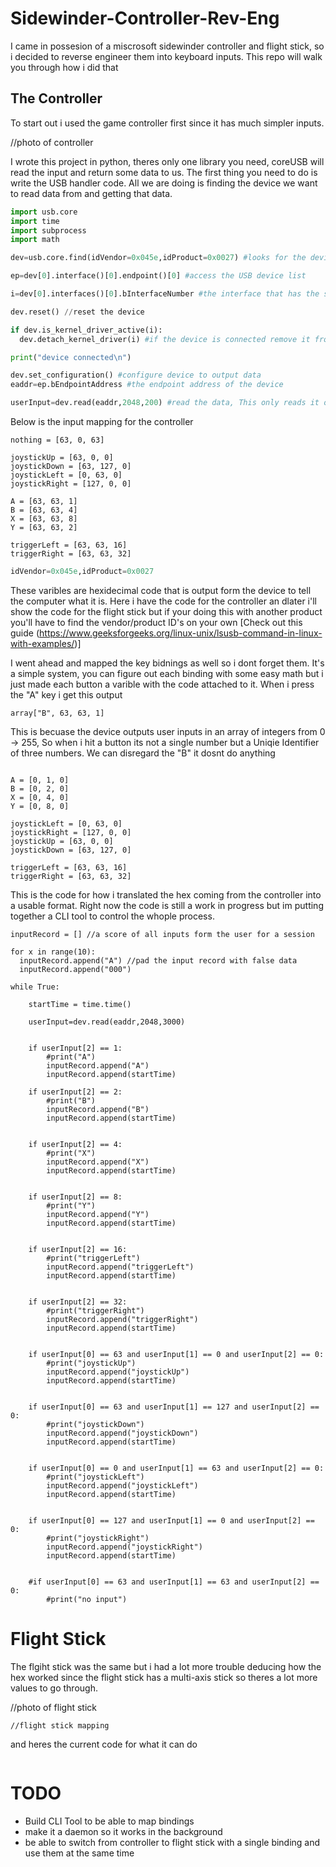 # Sidewinder-Controller-Rev-Eng
I came in possesion of a miscrosoft sidewinder controller and flight stick, so i decided to reverse engineer them into keyboard inputs. This repo will walk you through how i did that

## The Controller
To start out i used the game controller first since it has much simpler inputs.

//photo of controller


I wrote this project in python, theres only one library you need, coreUSB will read the input and return some data to us. The first thing you need to do is write the USB handler code. All we are doing is finding the device we want to read data
from and getting that data.

```python
import usb.core
import time
import subprocess
import math

dev=usb.core.find(idVendor=0x045e,idProduct=0x0027) #looks for the device that has that product and vendor ID

ep=dev[0].interface()[0].endpoint()[0] #access the USB device list

i=dev[0].interfaces()[0].bInterfaceNumber #the interface that has the speciffied device

dev.reset() //reset the device

if dev.is_kernel_driver_active(i):
  dev.detach_kernel_driver(i) #if the device is connected remove it from giving inputs to the computer and locking up

print("device connected\n")

dev.set_configuration() #configure device to output data
eaddr=ep.bEndpointAddress #the endpoint address of the device

userInput=dev.read(eaddr,2048,200) #read the data, This only reads it once so i keep it in a while loop to always read data
```
Below is the input mapping for the controller

```
nothing = [63, 0, 63]

joystickUp = [63, 0, 0]
joystickDown = [63, 127, 0]
joystickLeft = [0, 63, 0]
joystickRight = [127, 0, 0]

A = [63, 63, 1]
B = [63, 63, 4]
X = [63, 63, 8]
Y = [63, 63, 2]

triggerLeft = [63, 63, 16]
triggerRight = [63, 63, 32]

```


```python
idVendor=0x045e,idProduct=0x0027 
``` 

These varibles are hexidecimal code that is output form the device to tell the computer what it is. Here i have the code for the controller an dlater i'll show the code for the 
flight stick but if your doing this with another product you'll have to find the vendor/product ID's on your own [Check out this guide (https://www.geeksforgeeks.org/linux-unix/lsusb-command-in-linux-with-examples/)]

I went ahead and mapped the key bidnings as well so i dont forget them. It's a simple system, you can figure out each binding with some easy math but i just made each button a varible with the code attached to it.
When i press the "A" key i get this output

```
array["B", 63, 63, 1]
```

This is becuase the device outputs user inputs in an array of integers from 0 -> 255, So when i hit a button its not a single number but a Uniqie Identifier of three numbers. We can disregard the "B" it dosnt do anything 

```

A = [0, 1, 0]
B = [0, 2, 0]
X = [0, 4, 0]
Y = [0, 8, 0]

joystickLeft = [0, 63, 0]
joystickRight = [127, 0, 0]
joystickUp = [63, 0, 0]
joystickDown = [63, 127, 0]

triggerLeft = [63, 63, 16]
triggerRight = [63, 63, 32]

```

This is the code for how i translated the hex coming from the controller into a usable format. Right now the code is still a work in progress but im putting together a CLI tool to control the whople process.

```
inputRecord = [] //a score of all inputs form the user for a session

for x in range(10):
  inputRecord.append("A") //pad the input record with false data
  inputRecord.append("000")

while True:
    
    startTime = time.time()

    userInput=dev.read(eaddr,2048,3000)


    if userInput[2] == 1:
        #print("A")
        inputRecord.append("A")
        inputRecord.append(startTime)

    if userInput[2] == 2:
        #print("B")
        inputRecord.append("B")
        inputRecord.append(startTime)


    if userInput[2] == 4:
        #print("X")
        inputRecord.append("X")
        inputRecord.append(startTime)
        

    if userInput[2] == 8:
        #print("Y")
        inputRecord.append("Y")
        inputRecord.append(startTime)
        

    if userInput[2] == 16:
        #print("triggerLeft")
        inputRecord.append("triggerLeft")
        inputRecord.append(startTime)


    if userInput[2] == 32:
        #print("triggerRight")
        inputRecord.append("triggerRight")
        inputRecord.append(startTime)
        

    if userInput[0] == 63 and userInput[1] == 0 and userInput[2] == 0:
        #print("joystickUp")
        inputRecord.append("joystickUp")
        inputRecord.append(startTime)
        

    if userInput[0] == 63 and userInput[1] == 127 and userInput[2] == 0:
        #print("joystickDown")
        inputRecord.append("joystickDown")
        inputRecord.append(startTime)
        

    if userInput[0] == 0 and userInput[1] == 63 and userInput[2] == 0:
        #print("joystickLeft")
        inputRecord.append("joystickLeft")
        inputRecord.append(startTime)
    

    if userInput[0] == 127 and userInput[1] == 0 and userInput[2] == 0:
        #print("joystickRight")
        inputRecord.append("joystickRight")
        inputRecord.append(startTime)


    #if userInput[0] == 63 and userInput[1] == 63 and userInput[2] == 0:
        #print("no input")

```

# Flight Stick
The flgiht stick was the same but i had a lot more trouble deducing how the hex worked since the flight stick has a multi-axis stick so theres
a lot more values to go through.

//photo of flight stick

```
//flight stick mapping

```
and heres the current code for what it can do

```

```





# TODO
- Build CLI Tool to be able to map bindings
- make it a daemon so it works in the background
- be able to switch from controller to flight stick with a single binding and use them at the same time
  
